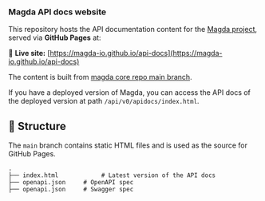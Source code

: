 ### Magda API docs website

This repository hosts the API documentation content for the [Magda project](https://magda.io), served via **GitHub Pages** at:

🔗 **Live site:** [https://magda-io.github.io/api-docs](https://magda-io.github.io/api-docs)

The content is built from [magda core repo main branch](https://github.com/magda-io/magda).

If you have a deployed version of Magda, you can access the API docs of the deployed version at path `/api/v0/apidocs/index.html`.

## 📘 Structure

The `main` branch contains static HTML files and is used as the source for GitHub Pages.

```text
.
├── index.html            # Latest version of the API docs
├── openapi.json     # OpenAPI spec
├── openapi.json     # Swagger spec
```
